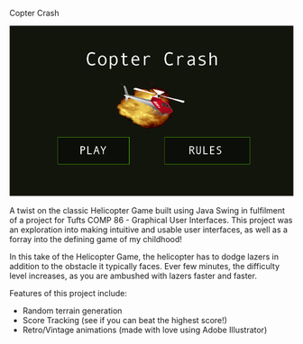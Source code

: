 Copter Crash

![picutre](/src/images/copter-home.png)

A twist on the classic Helicopter Game built using Java Swing in fulfilment
of a project for Tufts COMP 86 - Graphical User Interfaces. This project was
an exploration into making intuitive and usable user interfaces, as well
as a forray into the defining game of my childhood!

In this take of the Helicopter Game, the helicopter has to dodge lazers in
addition to the obstacle it typically faces. Ever few minutes, the difficulty
level increases, as you are ambushed with lazers faster and faster.

Features of this project include:

* Random terrain generation
* Score Tracking (see if you can beat the highest score!)
* Retro/Vintage animations (made with love using Adobe Illustrator)


